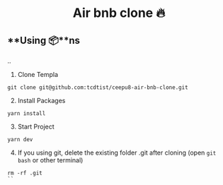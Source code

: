 <h1 align='center'> Air bnb clone 🔥</h1>

## **Using 📦**ns
..
1. Clone Templa
```
git clone git@github.com:tcdtist/ceepu8-air-bnb-clone.git
```

2. Install Packages

```
yarn install
```

3. Start Project

```
yarn dev
```

4. If you using git, delete the existing folder .git after cloning (open `git bash` or other terminal)

```
rm -rf .git
``
